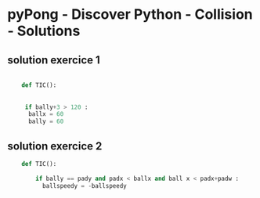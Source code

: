 # pyPong - Discover Python - Collision - Solutions

## solution exercice 1
    
```python
    
    def TIC():
    
     
     if bally+3 > 120 :
      ballx = 60
      bally = 60
```

## solution exercice 2
    
```python
    def TIC():
    
    	if bally == pady and padx < ballx and ball x < padx+padw :
    	  ballspeedy = -ballspeedy
    
```